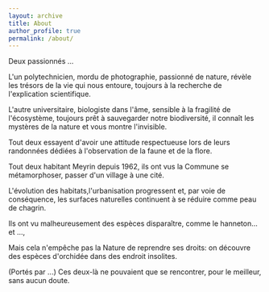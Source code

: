 ```yaml
---
layout: archive
title: About
author_profile: true
permalink: /about/
---
```


Deux passionnés ...   

L'un polytechnicien, mordu de photographie, passionné de nature, révèle les trésors de la vie qui nous entoure, toujours à la recherche de l'explication scientifique.   

L'autre universitaire, biologiste dans l'âme, sensible à la fragilité de l'écosystème, toujours prêt à sauvegarder notre biodiversité, il connaît les mystères de la nature et vous montre l'invisible.   

Tout deux essayent d'avoir une attitude respectueuse lors de leurs randonnées dédiées à l'observation de la faune et de la flore.   

Tout deux habitant Meyrin depuis 1962, ils ont vus la Commune se métamorphoser, passer d'un village à une cité.

L'évolution des habitats,l'urbanisation progressent et, par voie de conséquence, les surfaces naturelles continuent à se réduire comme peau de chagrin.

Ils ont vu malheureusement des espèces disparaître, comme le hanneton... et ..., 

Mais cela n'empêche pas la Nature de reprendre ses droits: on découvre des espèces d'orchidée dans des endroit insolites.

(Portés par ...) Ces deux-là ne pouvaient que se rencontrer, pour le meilleur, sans aucun doute.
